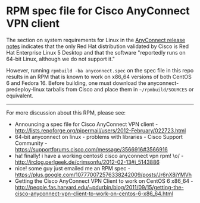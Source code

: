 # RPM spec file for Cisco AnyConnect VPN client

The section on system requirements for Linux in the [AnyConnect release notes][1] indicates that the only Red Hat distribution validated by Cisco is Red Hat Enterprise Linux 5 Desktop and that the software "reportedly runs on 64-bit Linux, although we do not support it."

However, running `rpmbuild -ba anyconnect.spec` on the spec file in this repo results in an RPM that is known to work on x86_64 versions of both CentOS 6 and Fedora 16.  Before building, one must download the anyconnect-predeploy-linux tarballs from Cisco and place them in `~/rpmbuild/SOURCES` or equivalent.

[1]: http://www.cisco.com/en/US/docs/security/vpn_client/anyconnect/anyconnect30/release/notes/anyconnect30rn.html#wp949967

---

For more discussion about this RPM, please see:

* Announcing a spec file for Cisco AnyConnect VPN client - http://lists.repoforge.org/pipermail/users/2012-February/022723.html
* 64-bit anyconnect on linux - problems with libraries - Cisco Support Community - https://supportforums.cisco.com/message/3566916#3566916
* ha! finally! i have a working centos6 cisco anyconnect vpn rpm! \o/ - http://irclog.perlgeek.de/crimsonfu/2012-02-13#i_5143886
* nice! some guy just emailed me an RPM spec - https://plus.google.com/107770072576338242009/posts/Jr6nX8jYMVh
* Getting the Cisco AnyConnect VPN Client to work on CentOS 6 x86_64 - http://people.fas.harvard.edu/~pdurbin/blog/2011/09/15/getting-the-cisco-anyconnect-vpn-client-to-work-on-centos-6-x86_64.html
